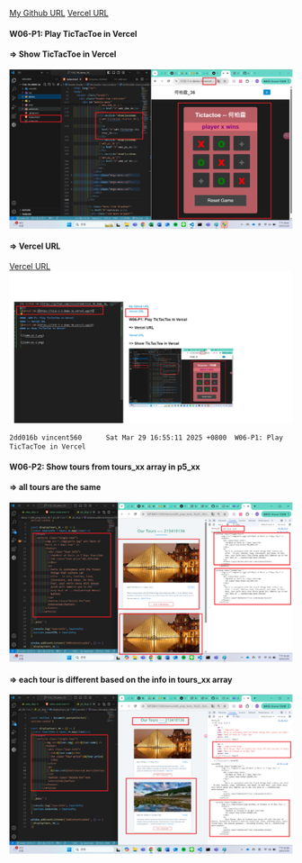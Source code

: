 [My Github URL](https://github.com/vincent560/1132_1N_demo_36.git)
 [Vercel URL](https://1132-1-n-demo-36.vercel.app/#)

####  W06-P1: Play TicTacToe in Vercel

#### => Show TicTacToe in Vercel

![](w06-p1-1.png)

#### => Vercel URL
[Vercel URL](https://1132-1-n-demo-36.vercel.app/#)
![](w06-p1-2.png)

```
2dd016b vincent560      Sat Mar 29 16:55:11 2025 +0800  W06-P1: Play TicTacToe in Vercel
```
#### W06-P2: Show tours from tours_xx array in p5_xx
 
#### => all tours are the same
 
![](w06-p2-1.png)
 
#### => each tour is different based on the info in tours_xx array
 
![](w06-p2-2.png)